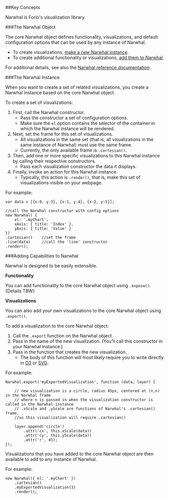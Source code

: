 ##Key Concepts

Narwhal is Forio's visualization library.

###The Narwhal Object

The core Narwhal object defines functionality, visualizations, and default configuration options that can be used by any instance of Narwhal. 

* To create visualizations, [make a new Narwhal instance](#narwhal-instance).
* To create additional functionality or visualizations, [add them to Narwhal](#adding-to-narwhal).

For additional details, see also the [Narwhal reference documentation](TBW).

<a name="narwhal-instance"></a>
###The Narwhal Instance

When you want to create a set of related visualizations, you create a Narwhal instance based on the core Narwhal object.

To create a set of visualizations:

1. First, call the Narwhal constructor. 
	* Pass the constructor a set of configuration options. 
	* Make sure the `el` option contains the selector of the container in which the Narwhal instance will be rendered. 
2. Next, set the frame for this set of visualizations. 
	* All visualizations in the same set (that is, all visualizations in the same instance of Narwhal) must use the same frame.
	* Currently, the only available frame is `.cartesian()`.
3. Then, add one or more specific visualizations to this Narwhal instance by calling their respective constructors. 
	* Pass each visualization constructor the data it displays.
4. Finally, invoke an action for this Narwhal instance. 
	* Typically, this action is `.render()`, that is, make this set of visualizations visible on your webpage.

For example:

	var data = [{x:0, y:3}, {x:1, y:4}, {x:2, y:5}];
	
	//call the Narwhal constructor with config options
	new Narwhal( { 
		el: '.myChart',
		xAxis: { title: 'Index' },
		yAxis: { title: 'Value' }
	})
	.cartesian() 	//set the frame
	.line(data)  	//call the 'line' constructor
	.render();


<a name="adding-to-narwhal"></a>
###Adding Capabilities to Narwhal

Narwhal is designed to be easily extensible.

**Functionality**

You can add functionality to the core Narwhal object using `.expose()`.  {Details TBW}

**Visualizations**

You can also add your own visualizations to the core Narwhal object using `.export()`. 

To add a visualization to the core Narwhal object:

1. Call the `.export` function on the Narwhal object.
2. Pass in the name of the new visualization. (You'll call this constructor in your Narwhal instance.)
3. Pass in the function that creates the new visualization.
	* The body of this function will most likely require you to write directly in [D3](http://d3js.org) or [SVG](http://www.w3schools.com/svg/svg_reference.asp).

For example:

	Narwhal.export('myExportedVisualization', function (data, layer) {
	
		// new visualization is a circle, radius 45px, centered at (n,n) in the Narwhal frame
		// where n is passed in when the visualization constructor is called in the Narwhal instance
		// .xScale and .yScale are functions of Narwhal's .cartesian() frame, 
		//so this visualization will require .cartesian() 
	
		layer.append('circle')
			.attr('cx', this.xScale(data))
			.attr('cy', this.yScale(data))
			.attr('r', 45);
	});

Visualizations that you have added to the core Narwhal object are then available to add to any instance of Narwhal.

For example:

	new Narwhal({ el: '.myChart' })
		.cartesian()
		.myExportedVisualization(3)
		.render();


